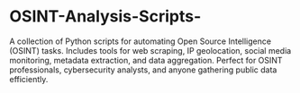 # OSINT-Analysis-Scripts-
A collection of Python scripts for automating Open Source Intelligence (OSINT) tasks. Includes tools for web scraping, IP geolocation, social media monitoring, metadata extraction, and data aggregation. Perfect for OSINT professionals, cybersecurity analysts, and anyone gathering public data efficiently.
